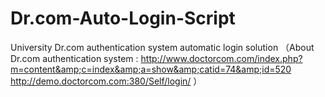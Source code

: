 # Dr.com-Auto-Login-Script
University Dr.com authentication system automatic login solution （About Dr.com authentication system : http://www.doctorcom.com/index.php?m=content&amp;c=index&amp;a=show&amp;catid=74&amp;id=520 
  http://demo.doctorcom.com:380/Self/login/  ）
